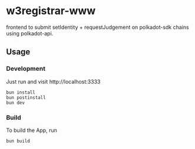 # w3registrar-www

frontend to submit setIdentity + requestJudgement on polkadot-sdk chains using polkadot-api.

## Usage

### Development

Just run and visit http://localhost:3333
```
bun install
bun postinstall
bun dev
```

### Build

To build the App, run
```
bun build
```
